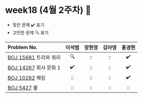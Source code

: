 
# week18 (4월 2주차) :pencil:

- 맞은 문제 :heavy_check_mark: 표기
- 고민한 문제 :mag: 표기


| Problem No.                                                |       이석범       | 장현영 |       김아영       | 홍경현 |
|:-----------------------------------------------------------| :----------------: | :----------------: | :----------------:|:----------------: |
| [BOJ 15681](https://www.acmicpc.net/problem/15681) 트리와 쿼리  |:mag:|::|::|:heavy_check_mark:|
| [BOJ 14267](https://www.acmicpc.net/problem/14267) 회사 문화 1 |:heavy_check_mark:|::|::|:heavy_check_mark:|
| [BOJ 10282](https://www.acmicpc.net/problem/10282) 해킹      |::|::|::|:heavy_check_mark:|
| [BOJ 5427](https://www.acmicpc.net/problem/5427) 불         |::|::|::|::|
